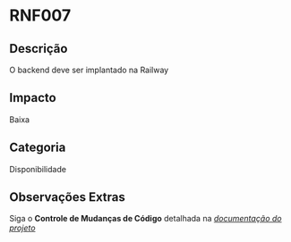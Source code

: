 # RNF007

## Descrição

O backend deve ser implantado na Railway

## Impacto

Baixa

## Categoria

Disponibilidade

## Observações Extras

Siga o **Controle de Mudanças de Código** detalhada na [_documentação do projeto_](/README.md)
